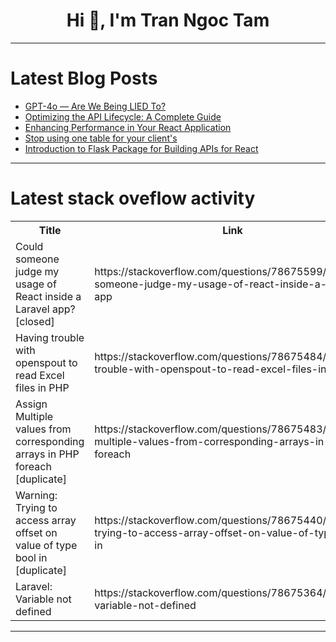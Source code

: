 <h1 align="center">Hi 👋, I'm Tran Ngoc Tam</h1>

---

# Latest Blog Posts 
<!-- BLOG-POST-LIST:START -->
- [GPT-4o — Are We Being LIED To?](https://dev.to/safdarali/gpt-4o-are-we-being-lied-to-4h0d)
- [Optimizing the API Lifecycle: A Complete Guide](https://dev.to/getambassador2024/optimizing-the-api-lifecycle-a-complete-guide-i4c)
- [Enhancing Performance in Your React Application](https://dev.to/msubhro/enhancing-performance-in-your-react-application-4pno)
- [Stop using one table for your client&#39;s](https://dev.to/alfianriv/stop-using-one-table-for-your-clients-4d67)
- [Introduction to Flask Package for Building APIs for React](https://dev.to/plug_panther_3129828fadf0/introduction-to-flask-package-for-building-apis-for-react-p9l)
<!-- BLOG-POST-LIST:END -->

---

# Latest stack oveflow activity
<table>
  <tr><th>Title</th><th>Link</th></tr>
  <!-- STACKOVERFLOW:START --><tr><td>Could someone judge my usage of React inside a Laravel app? [closed]</td><td>https://stackoverflow.com/questions/78675599/could-someone-judge-my-usage-of-react-inside-a-laravel-app</td></tr><tr><td>Having trouble with openspout to read Excel files in PHP</td><td>https://stackoverflow.com/questions/78675484/having-trouble-with-openspout-to-read-excel-files-in-php</td></tr><tr><td>Assign Multiple values from corresponding arrays in PHP foreach [duplicate]</td><td>https://stackoverflow.com/questions/78675483/assign-multiple-values-from-corresponding-arrays-in-php-foreach</td></tr><tr><td>Warning: Trying to access array offset on value of type bool in [duplicate]</td><td>https://stackoverflow.com/questions/78675440/warning-trying-to-access-array-offset-on-value-of-type-bool-in</td></tr><tr><td>Laravel: Variable not defined</td><td>https://stackoverflow.com/questions/78675364/laravel-variable-not-defined</td></tr><!-- STACKOVERFLOW:END -->
</table>

---


